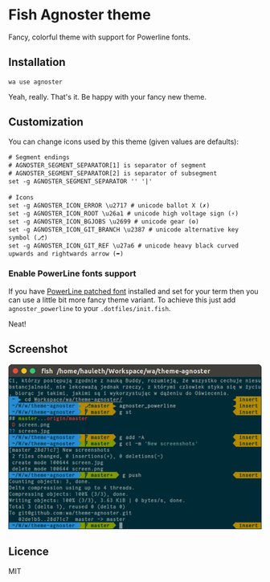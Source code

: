# Fish Agnoster theme

Fancy, colorful theme with support for Powerline fonts.

## Installation

    wa use agnoster

Yeah, really. That's it. Be happy with your fancy new theme.

## Customization

You can change icons used by this theme (given values are defaults):

```
# Segment endings
# AGNOSTER_SEGMENT_SEPARATOR[1] is separator of segment
# AGNOSTER_SEGMENT_SEPARATOR[2] is separator of subsegment
set -g AGNOSTER_SEGMENT_SEPARATOR '' '|'

# Icons
set -g AGNOSTER_ICON_ERROR \u2717 # unicode ballot X (✗)
set -g AGNOSTER_ICON_ROOT \u26a1 # unicode high voltage sign (⚡)
set -g AGNOSTER_ICON_BGJOBS \u2699 # unicode gear (⚙)
set -g AGNOSTER_ICON_GIT_BRANCH \u2387 # unicode alternative key symbol (⎇)
set -g AGNOSTER_ICON_GIT_REF \u27a6 # unicode heavy black curved upwards and rightwards arrow (➦)
```

### Enable PowerLine fonts support

If you have [PowerLine patched font](https://github.com/powerline/fonts) installed
and set for your term then you can use a little bit more fancy theme variant.
To achieve this just add `agnoster_powerline` to your `.dotfiles/init.fish`.

Neat!

## Screenshot

![Screenshot](screen.png)

## Licence

MIT
